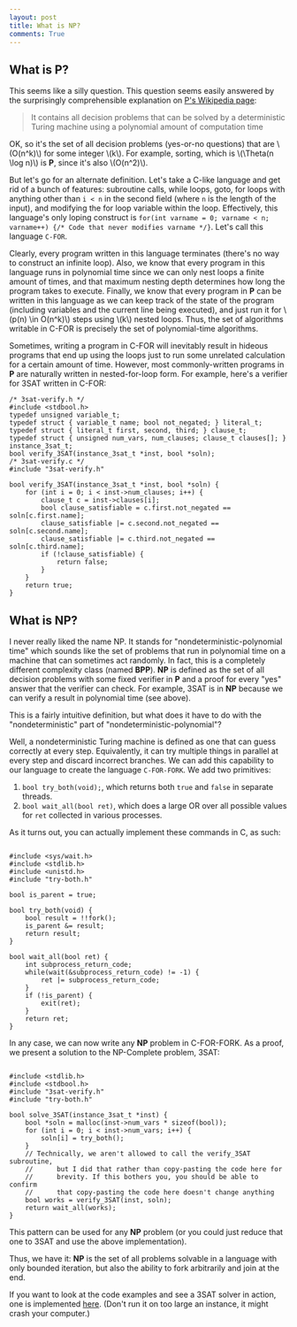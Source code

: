 ```yaml
---
layout: post
title: What is NP?
comments: True
---
```


## What is **P**?

This seems like a silly question. This question seems easily answered by the surprisingly comprehensible explanation on [P's Wikipedia page](https://en.wikipedia.org/wiki/P_(complexity)):

> It contains all decision problems that can be solved by a deterministic Turing machine using a polynomial amount of computation time

OK, so it's the set of all decision problems (yes-or-no questions) that are \\(O(n^k)\\) for some integer \\(k\\). For example, sorting, which is \\(\Theta(n \log n)\\) is **P**, since it's also \\(O(n^2)\\).

But let's go for an alternate definition. Let's take a C-like language and get rid of a bunch of features: subroutine calls, while loops, goto, for loops with anything other than `i < n` in the second field (where `n` is the length of the input), and modifying the for loop variable within the loop. Effectively, this language's only loping construct is `for(int varname = 0; varname < n; varname++) {/* Code that never modifies varname */}`. Let's call this language `C-FOR`.

Clearly, every program written in this language terminates (there's no way to construct an infinite loop). Also, we know that every program in this language runs in polynomial time since we can only nest loops a finite amount of times, and that maximum nesting depth determines how long the program takes to execute. Finally, we know that every program in **P** can be written in this language as we can keep track of the state of the program (including variables and the current line being executed), and just run it for \\(p(n) \in O(n^k)\\) steps using \\(k\\) nested loops. Thus, the set of algorithms writable in C-FOR is precisely the set of polynomial-time algorithms.

Sometimes, writing a program in C-FOR will inevitably result in hideous programs that end up using the loops just to run some unrelated calculation for a certain amount of time. However, most commonly-written programs in **P** are naturally written in nested-for-loop form. For example, here's a verifier for 3SAT written in C-FOR:

```
/* 3sat-verify.h */
#include <stdbool.h>
typedef unsigned variable_t;
typedef struct { variable_t name; bool not_negated; } literal_t;
typedef struct { literal_t first, second, third; } clause_t;
typedef struct { unsigned num_vars, num_clauses; clause_t clauses[]; } instance_3sat_t;
bool verify_3SAT(instance_3sat_t *inst, bool *soln);
/* 3sat-verify.c */
#include "3sat-verify.h"

bool verify_3SAT(instance_3sat_t *inst, bool *soln) {
    for (int i = 0; i < inst->num_clauses; i++) {
        clause_t c = inst->clauses[i];
        bool clause_satisfiable = c.first.not_negated == soln[c.first.name];
        clause_satisfiable |= c.second.not_negated == soln[c.second.name];
        clause_satisfiable |= c.third.not_negated == soln[c.third.name];
        if (!clause_satisfiable) {
            return false;
        }
    }
    return true;
}
```

## What is **NP**?

I never really liked the name NP. It stands for "nondeterministic-polynomial time" which sounds like the set of problems that run in polynomial time on a machine that can sometimes act randomly. In fact, this is a completely different complexity class (named **BPP**). **NP** is defined as the set of all decision problems with some fixed verifier in **P** and a proof for every "yes" answer that the verifier can check. For example, 3SAT is in **NP** because we can verify a result in polynomial time (see above).

This is a fairly intuitive definition, but what does it have to do with the "nondeterministic" part of "nondeterministic-polynomial"?

Well, a nondeterministic Turing machine is defined as one that can guess correctly at every step. Equivalently, it can try multiple things in parallel at every step and discard incorrect branches. We can add this capability to our language to create the language `C-FOR-FORK`. We add two primitives:

  1. `bool try_both(void);`, which returns both `true` and `false` in separate threads.
  2. `bool wait_all(bool ret)`, which does a large OR over all possible values for `ret` collected in various processes.

As it turns out, you can actually implement these commands in C, as such:

```

#include <sys/wait.h>
#include <stdlib.h>
#include <unistd.h>
#include "try-both.h"

bool is_parent = true;

bool try_both(void) {
    bool result = !!fork();
    is_parent &= result;
    return result;
}

bool wait_all(bool ret) {
    int subprocess_return_code;
    while(wait(&subprocess_return_code) != -1) {
        ret |= subprocess_return_code;
    }
    if (!is_parent) {
        exit(ret);
    }
    return ret;
}
```

In any case, we can now write any **NP** problem in C-FOR-FORK. As a proof, we present a solution to the NP-Complete problem, 3SAT:

```

#include <stdlib.h>
#include <stdbool.h>
#include "3sat-verify.h"
#include "try-both.h"

bool solve_3SAT(instance_3sat_t *inst) {
    bool *soln = malloc(inst->num_vars * sizeof(bool));
    for (int i = 0; i < inst->num_vars; i++) {
        soln[i] = try_both();
    }
    // Technically, we aren't allowed to call the verify_3SAT subroutine,
    //      but I did that rather than copy-pasting the code here for
    //      brevity. If this bothers you, you should be able to confirm
    //      that copy-pasting the code here doesn't change anything
    bool works = verify_3SAT(inst, soln);
    return wait_all(works);
}
```

This pattern can be used for any **NP** problem (or you could just reduce that one to 3SAT and use the above implementation).

Thus, we have it: **NP** is the set of all problems solvable in a language with only bounded iteration, but also the ability to fork arbitrarily and join at the end.

If you want to look at the code examples and see a 3SAT solver in action, one is implemented [here](/resources/2017-05-26/). (Don't run it on too large an instance, it might crash your computer.)
